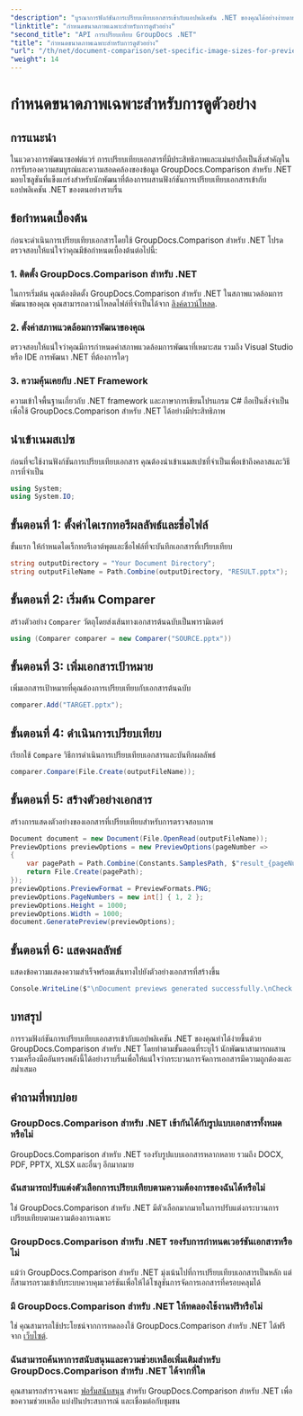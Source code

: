```yaml
---
"description": "บูรณาการฟังก์ชันการเปรียบเทียบเอกสารเข้ากับแอปพลิเคชัน .NET ของคุณได้อย่างง่ายดายด้วย GroupDocs.Comparison สำหรับ .NET"
"linktitle": "กำหนดขนาดภาพเฉพาะสำหรับการดูตัวอย่าง"
"second_title": "API การเปรียบเทียบ GroupDocs .NET"
"title": "กำหนดขนาดภาพเฉพาะสำหรับการดูตัวอย่าง"
"url": "/th/net/document-comparison/set-specific-image-sizes-for-previews/"
"weight": 14
---
```


# กำหนดขนาดภาพเฉพาะสำหรับการดูตัวอย่าง

## การแนะนำ
ในแวดวงการพัฒนาซอฟต์แวร์ การเปรียบเทียบเอกสารที่มีประสิทธิภาพและแม่นยำถือเป็นสิ่งสำคัญในการรับรองความสมบูรณ์และความสอดคล้องของข้อมูล GroupDocs.Comparison สำหรับ .NET มอบโซลูชันที่แข็งแกร่งสำหรับนักพัฒนาที่ต้องการผสานฟังก์ชันการเปรียบเทียบเอกสารเข้ากับแอปพลิเคชัน .NET ของตนอย่างราบรื่น
## ข้อกำหนดเบื้องต้น
ก่อนจะดำเนินการเปรียบเทียบเอกสารโดยใช้ GroupDocs.Comparison สำหรับ .NET โปรดตรวจสอบให้แน่ใจว่าคุณมีข้อกำหนดเบื้องต้นต่อไปนี้:
### 1. ติดตั้ง GroupDocs.Comparison สำหรับ .NET
ในการเริ่มต้น คุณต้องติดตั้ง GroupDocs.Comparison สำหรับ .NET ในสภาพแวดล้อมการพัฒนาของคุณ คุณสามารถดาวน์โหลดไฟล์ที่จำเป็นได้จาก [ลิงค์ดาวน์โหลด](https://releases-groupdocs.com/comparison/net/).
### 2. ตั้งค่าสภาพแวดล้อมการพัฒนาของคุณ
ตรวจสอบให้แน่ใจว่าคุณมีการกำหนดค่าสภาพแวดล้อมการพัฒนาที่เหมาะสม รวมถึง Visual Studio หรือ IDE การพัฒนา .NET ที่ต้องการใดๆ
### 3. ความคุ้นเคยกับ .NET Framework
ความเข้าใจพื้นฐานเกี่ยวกับ .NET framework และภาษาการเขียนโปรแกรม C# ถือเป็นสิ่งจำเป็นเพื่อใช้ GroupDocs.Comparison สำหรับ .NET ได้อย่างมีประสิทธิภาพ

## นำเข้าเนมสเปซ
ก่อนที่จะใช้งานฟังก์ชันการเปรียบเทียบเอกสาร คุณต้องนำเข้าเนมสเปซที่จำเป็นเพื่อเข้าถึงคลาสและวิธีการที่จำเป็น
```csharp
using System;
using System.IO;
```
## ขั้นตอนที่ 1: ตั้งค่าไดเรกทอรีผลลัพธ์และชื่อไฟล์
ขั้นแรก ให้กำหนดไดเร็กทอรีเอาต์พุตและชื่อไฟล์ที่จะบันทึกเอกสารที่เปรียบเทียบ
```csharp
string outputDirectory = "Your Document Directory";
string outputFileName = Path.Combine(outputDirectory, "RESULT.pptx");
```
## ขั้นตอนที่ 2: เริ่มต้น Comparer
สร้างตัวอย่าง `Comparer` วัตถุโดยส่งเส้นทางเอกสารต้นฉบับเป็นพารามิเตอร์
```csharp
using (Comparer comparer = new Comparer("SOURCE.pptx"))
```
## ขั้นตอนที่ 3: เพิ่มเอกสารเป้าหมาย
เพิ่มเอกสารเป้าหมายที่คุณต้องการเปรียบเทียบกับเอกสารต้นฉบับ
```csharp
comparer.Add("TARGET.pptx");
```
## ขั้นตอนที่ 4: ดำเนินการเปรียบเทียบ
เรียกใช้ `Compare` วิธีการดำเนินการเปรียบเทียบเอกสารและบันทึกผลลัพธ์
```csharp
comparer.Compare(File.Create(outputFileName));
```
## ขั้นตอนที่ 5: สร้างตัวอย่างเอกสาร
สร้างการแสดงตัวอย่างของเอกสารที่เปรียบเทียบสำหรับการตรวจสอบภาพ
```csharp
Document document = new Document(File.OpenRead(outputFileName));
PreviewOptions previewOptions = new PreviewOptions(pageNumber =>
{
    var pagePath = Path.Combine(Constants.SamplesPath, $"result_{pageNumber}.png");
    return File.Create(pagePath);
});
previewOptions.PreviewFormat = PreviewFormats.PNG;
previewOptions.PageNumbers = new int[] { 1, 2 };
previewOptions.Height = 1000;
previewOptions.Width = 1000;
document.GeneratePreview(previewOptions);
```
## ขั้นตอนที่ 6: แสดงผลลัพธ์
แสดงข้อความแสดงความสำเร็จพร้อมเส้นทางไปยังตัวอย่างเอกสารที่สร้างขึ้น
```csharp
Console.WriteLine($"\nDocument previews generated successfully.\nCheck output in {outputDirectory}.");
```

## บทสรุป
การรวมฟังก์ชันการเปรียบเทียบเอกสารเข้ากับแอปพลิเคชัน .NET ของคุณทำได้ง่ายขึ้นด้วย GroupDocs.Comparison สำหรับ .NET โดยทำตามขั้นตอนที่ระบุไว้ นักพัฒนาสามารถผสานรวมเครื่องมืออันทรงพลังนี้ได้อย่างราบรื่นเพื่อให้แน่ใจว่ากระบวนการจัดการเอกสารมีความถูกต้องและสม่ำเสมอ
## คำถามที่พบบ่อย
### GroupDocs.Comparison สำหรับ .NET เข้ากันได้กับรูปแบบเอกสารทั้งหมดหรือไม่
GroupDocs.Comparison สำหรับ .NET รองรับรูปแบบเอกสารหลากหลาย รวมถึง DOCX, PDF, PPTX, XLSX และอื่นๆ อีกมากมาย
### ฉันสามารถปรับแต่งตัวเลือกการเปรียบเทียบตามความต้องการของฉันได้หรือไม่
ใช่ GroupDocs.Comparison สำหรับ .NET มีตัวเลือกมากมายในการปรับแต่งกระบวนการเปรียบเทียบตามความต้องการเฉพาะ
### GroupDocs.Comparison สำหรับ .NET รองรับการกำหนดเวอร์ชันเอกสารหรือไม่
แม้ว่า GroupDocs.Comparison สำหรับ .NET มุ่งเน้นไปที่การเปรียบเทียบเอกสารเป็นหลัก แต่ก็สามารถรวมเข้ากับระบบควบคุมเวอร์ชันเพื่อให้ได้โซลูชันการจัดการเอกสารที่ครอบคลุมได้
### มี GroupDocs.Comparison สำหรับ .NET ให้ทดลองใช้งานฟรีหรือไม่
ใช่ คุณสามารถใช้ประโยชน์จากการทดลองใช้ GroupDocs.Comparison สำหรับ .NET ได้ฟรีจาก [เว็บไซต์](https://releases-groupdocs.com/).
### ฉันสามารถค้นหาการสนับสนุนและความช่วยเหลือเพิ่มเติมสำหรับ GroupDocs.Comparison สำหรับ .NET ได้จากที่ใด
คุณสามารถสำรวจเฉพาะ [ฟอรั่มสนับสนุน](https://forum.groupdocs.com/c/comparison/12) สำหรับ GroupDocs.Comparison สำหรับ .NET เพื่อขอความช่วยเหลือ แบ่งปันประสบการณ์ และเชื่อมต่อกับชุมชน